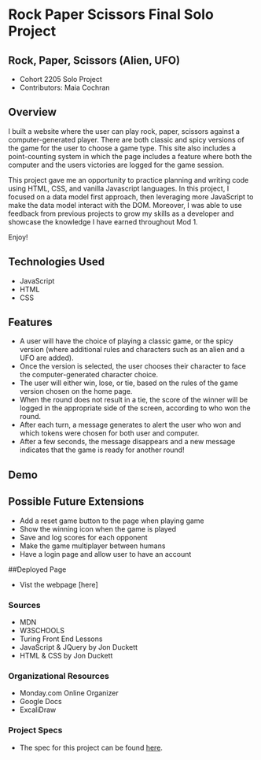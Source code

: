 # Rock Paper Scissors Final Solo Project

## Rock, Paper, Scissors (Alien, UFO)
- Cohort 2205 Solo Project
- Contributors: Maia Cochran

## Overview
I built a website where the user can play rock, paper, scissors against a computer-generated player. There are both classic and spicy versions of the game for the user to choose a game type. This site also includes a point-counting system in which the page includes a feature where both the computer and the users victories are logged for the game session.

This project gave me an opportunity to practice planning and writing code using HTML, CSS, and vanilla Javascript languages. In this project, I focused on a data model first approach, then leveraging more JavaScript to make the data model interact with the DOM. Moreover, I was able to use feedback from previous projects to grow my skills as a developer and showcase the knowledge I have earned throughout Mod 1.

Enjoy!

## Technologies Used
- JavaScript
- HTML
- CSS

## Features
- A user will have the choice of playing a classic game, or the spicy version (where additional rules and characters such as an alien and a UFO are added).
- Once the version is selected, the user chooses their character to face the computer-generated character choice.
- The user will either win, lose, or tie, based on the rules of the game version chosen on the home page. 
- When the round does not result in a tie, the score of the winner will be logged in the appropriate side of the screen, according to who won the round.
- After each turn, a message generates to alert the user who won and which tokens were chosen for both user and computer.
- After a few seconds, the message disappears and a new message indicates that the game is ready for another round!

## Demo



## Possible Future Extensions
- Add a reset game button to the page when playing game
- Show the winning icon when the game is played
- Save and log scores for each opponent
- Make the game multiplayer between humans
- Have a login page and allow user to have an account


##Deployed Page
- Vist the webpage [here]

### Sources
- MDN
- W3SCHOOLS
- Turing Front End Lessons
- JavaScript & JQuery by Jon Duckett
- HTML & CSS by Jon Duckett

### Organizational Resources
- Monday.com Online Organizer
- Google Docs
- ExcaliDraw

### Project Specs
- The spec for this project can be found [here](https://frontend.turing.edu/projects/module-1/rock-paper-scissors-solo-v2.html).
